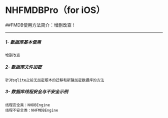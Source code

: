 # NHFMDBPro（for iOS）
##FMDB使用方法简介：增删改查！


* * *

##### 1- 数据库基本使用
```
增删改查
```

##### 2- 数据库文件加密
```
针对sqlite之前无加密版本的迁移和新建加密数据库的方法
```

##### 3- 数据库线程安全与不安全示例
```
线程安全类：NHDBEngine
线程不安全类：NHFMDBEngine
```